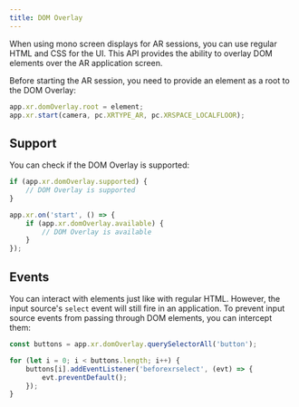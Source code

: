 ```yaml
---
title: DOM Overlay
---
```


When using mono screen displays for AR sessions, you can use regular HTML and CSS for the UI. This API provides the ability to overlay DOM elements over the AR application screen.

Before starting the AR session, you need to provide an element as a root to the DOM Overlay:

```javascript
app.xr.domOverlay.root = element;
app.xr.start(camera, pc.XRTYPE_AR, pc.XRSPACE_LOCALFLOOR);
```

## Support

You can check if the DOM Overlay is supported:

```javascript
if (app.xr.domOverlay.supported) {
    // DOM Overlay is supported
}

app.xr.on('start', () => {
    if (app.xr.domOverlay.available) {
        // DOM Overlay is available
    }
});
```

## Events

You can interact with elements just like with regular HTML. However, the input source's `select` event will still fire in an application. To prevent input source events from passing through DOM elements, you can intercept them:

```javascript
const buttons = app.xr.domOverlay.querySelectorAll('button');

for (let i = 0; i < buttons.length; i++) {
    buttons[i].addEventListener('beforexrselect', (evt) => {
        evt.preventDefault();
    });
}
```
